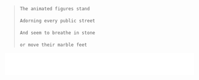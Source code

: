 >     The animated figures stand
> 
>     Adorning every public street
> 
>     And seem to breathe in stone
> 
>     or move their marble feet

<img alt="Cool stuffs" src="cool_stuff.svg">
